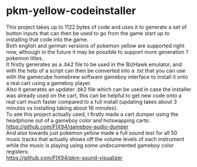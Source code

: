 # pkm-yellow-codeinstaller  
This project takes up to 1122 bytes of code and uses it to generate a set of button inputs that can then be used to go from the game start up to installing that code into the game.  
Both english and german versions of pokemon yellow are supported right now, although in the future it may be possible to support more generation 1 pokemon titles.  
It firstly generates as a .bk2 file to be used in the BizHawk emulator, and with the help of a script can then be converted into a .txt that you can use with the gamecube homebrew software gameboy interface to install it onto a real cart using a gameboy player.  
Also it generates an updater .bk2 file which can be used in case the installer was already used on the cart, this can be helpful to get new code onto a real cart much faster compared to a full install (updating takes about 3 minutes vs installing taking about 16 minutes).  
To see this project actually used, I firstly made a cart dumper using the headphone out of a gameboy color and hotswapping carts:  
https://github.com/FIX94/gameboy-audio-dumper  
And also towards just pokemon yellow made a full sound test for all 50 music tracks that actually shows off the volume levels of each instrument while the music is playing using some undocumented gameboy color registers:  
https://github.com/FIX94/pkm-sound-visualizer  

